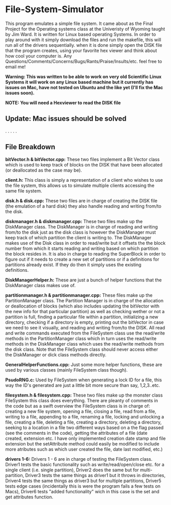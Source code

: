 # File-System-Simulator
This program emulates a simple file system.  It came about as the Final Project for the Operating systems class at the Univeristy of Wyoming taught by Jim Ward.  It is written for Linux based operating Systems.  In order to play around with it simply download the files and run the makefile, this will run all of the drivers sequentially.  when it is done simply open the DISK file that the program creates, using your favorite hex viewer and think about how cool your computer is.  Any Questions/Comments/Concerns/Bugs/Rants/Praise/Insults/etc. feel free to email me!

**Warning: This was written to be able to work on very old Scientific Linux Systems it will work on any Linux based machine but it currently has issues on Mac, have not tested on Ubuntu and the like yet (I'll fix the Mac issues soon).**

**NOTE:  You will need a Hexviewer to read the DISK file**

## **Update: Mac issues should be solved**
.
.
.
.
.
## File Breakdown
  
  **bitVector.h & bitVector.cpp:** These two files implement a Bit Vector class which is used to keep track of blocks on the DISK that have been allocated (or deallocated as the case may be).
  
  **client.h:** This class is simply a representation of a client who wishes to use the file system, this allows us to simulate multiple clients accessing the same file system.
  
  **disk.h & disk.cpp:**  These two files are in charge of creating the DISK file (the emulation of a hard disk) they also handle reading and writing from/to the disk.
  
  **diskmanager.h & diskmanager.cpp:**  These two files make up the DiskManager class.  The DiskManager is in charge of reading and writing from/to the disk just as the disk class is however the DiskManager must keep track of which partition the client is writing to.  The DiskManager makes use of the Disk class in order to read/write but it offsets the the block number from which it starts reading and writing based on which partition the block resides in.  It is also in charge to reading the SuperBlock in order to figure out if it needs to create a new set of partitions or if a definitions for partitions already exist. If they do then it simply uses the existing definitions.
  
  **DiskManagerHelper.h:**  These are just a bunch of helper functions that the DiskManager class makes use of.
  
  **partitionmanager.h & partitionmanager.cpp:**  These files make up the PartitionManager class.  The Partition Manager is in charge of the allocation or deallocation of blocks (which also includes updating the bitVector with the new info for that particular partition) as well as checking wether or not a partition is full, finding a particular file within a partition, initializing a new directory, checking if a directory is empty, printing out the bitVector in case we need to see it visually, and reading and writing from/to the DISK.  All read and write commands executed from the FileSystem class use the read/write methods in the PartitionManager class which in turn uses the read/write methods in the DiskManager class which uses the read/write methods from the disk class. Note that the FileSystem class should never access either the DiskManager or dick class methods directly.
  
  **GeneralHelperFunctions.cpp:** Just some more helper functions, these are used by various classes (mainly FileSystem class though).
  
  **PsudoRNG.c:** Used by FileSystem when generating a lock ID for a file, this way the ID's generated are just a little bit more secure than say, 1,2,3..etc.
  
  **filesystem.h & filesystem.cpp:**  These two files make up the monster class FileSystem this class does everything.  There are pleanty of comments in the code but as a swift overview the FileSystem class is in charge of: creating a new file system, opening a file, closing a file, read from a file, writing to a file, appending to a file, renaming a file, locking and unlocking a file, creating a file, deleting a file, creating a directory, deleting a directory, seeking to a location in a file two different ways based on a the flag passed (see the comments in the code), getting the attributes of a file (date created, extension etc.  I have only implemented creation date stamp and file extension but the setAttribute method could easily be modified to include more atributes such as which user created the file, date last modified, etc.)
  
  **drivers 1-6:**  Drivers 1 - 6 are in charge of testing the FileSystem class.  Driver1 tests the basic functionality such as write/read/open/close etc. for a single client (i.e. single partition), Driver2 does the same but for multi-partition, Driver3 tests the same things as driver1 but it throws in directories, Driver4 tests the same things as driver3 but for multiple partitions, Driver5 tests edge cases (incidentally this is were the program fails a few tests on Macs), Driver6 tests "added functionality" wich in this case is the set and get attributes function.
